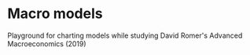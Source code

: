 # Macro models

Playground for charting models while studying David Romer's Advanced Macroeconomics (2019)
